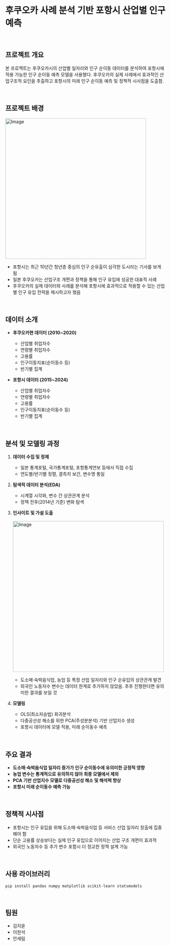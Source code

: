 # 후쿠오카 사례 분석 기반 포항시 산업별 인구예측

</br>

## 프로젝트 개요

본 프로젝트는 후쿠오카시의 산업별 일자리와 인구 순이동 데이터를 분석하여 포항시에 적용 가능한 인구 순이동 예측 모델을 사용했다.
후쿠오카의 실제 사례에서 효과적인 산업구조적 요인을 추출하고 포항시의 미래 인구 순이동 예측 및 정책적 시사점을 도출함.

</br>

## 프로젝트 배경

<img width="442" alt="Image" src="https://github.com/user-attachments/assets/2f16bea1-f085-4e2c-a330-996eed72cccb" />

- 포항시는 최근 10년간 청년층 중심의 인구 순유출이 심각한 도시라는 기사를 보게 됨
- 일본 후쿠오카는 산업구조 개편과 정책을 통해 인구 유입에 성공한 대표적 사례
- 후쿠오카의 실제 데이터와 사례를 분석해 포항시에 효과적으로 적용할 수 있는 산업별 인구 유입 전략을 제시하고자 했음

</br>

## 데이터 소개

- **후쿠오카현 데이터 (2010~2020)**  
  - 산업별 취업자수  
  - 연령별 취업자수  
  - 고용률  
  - 인구이동지표(순이동수 등)  
  - 반기별 집계

- **포항시 데이터 (2015~2024)**  
  - 산업별 취업자수  
  - 연령별 취업자수  
  - 고용률  
  - 인구이동지표(순이동수 등)  
  - 반기별 집계

</br>

## 분석 및 모델링 과정

1. **데이터 수집 및 정제**  
   - 일본 통계포털, 국가통계포털, 포항통계연보 등에서 직접 수집  
   - 연도별/반기별 정렬, 결측치 보간, 변수명 통일

2. **탐색적 데이터 분석(EDA)**  
   - 시계열 시각화, 변수 간 상관관계 분석  
   - 정책 전후(2014년 기준) 변화 탐색

3. **인사이트 및 가설 도출** </br></br>
   <img width="474" alt="Image" src="https://github.com/user-attachments/assets/40b9aca2-df49-424d-9521-310f2974168d" />
   - 도소매·숙박음식업, 농업 등 특정 산업 일자리와 인구 순유입의 상관관계 발견  
   - 외국인 노동자수 변수는 데이터 한계로 추가하지 않았음. 추후 진행한다면 유의미한 결과를 보일 것

4. **모델링**  
   - OLS(최소자승법) 회귀분석  
   - 다중공선성 해소를 위한 PCA(주성분분석) 기반 산업지수 생성  
   - 포항시 데이터에 모델 적용, 미래 순이동수 예측

</br>

## 주요 결과

- **도소매·숙박음식업 일자리 증가가 인구 순이동수에 유의미한 긍정적 영향**
- **농업 변수는 통계적으로 유의하지 않아 최종 모델에서 제외**
- **PCA 기반 산업지수 모델로 다중공선성 해소 및 해석력 향상**
- **포항시 미래 순이동수 예측 가능**

</br>

## 정책적 시사점

- 포항시는 인구 유입을 위해 도소매·숙박음식업 등 서비스 산업 일자리 창출에 집중해야 함
- 단순 고용률 상승보다는 실제 인구 유입으로 이어지는 산업 구조 개편이 효과적
- 외국인 노동자수 등 추가 변수 포함시 더 정교한 정책 설계 가능

</br>

## 사용 라이브러리
```
pip install pandas numpy matplotlib scikit-learn statsmodels
```

</br>

## 팀원

- 김지윤
- 이한석
- 안세림
